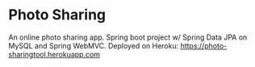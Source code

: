# Photo Sharing
An online photo sharing app. Spring boot project w/ Spring Data JPA on MySQL and Spring WebMVC.
Deployed on Heroku: https://photo-sharingtool.herokuapp.com